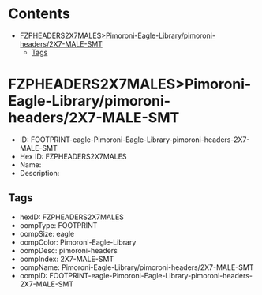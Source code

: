 



Contents
========

* [FZPHEADERS2X7MALES>Pimoroni-Eagle-Library/pimoroni-headers/2X7-MALE-SMT](#fzpheaders2x7malespimoroni-eagle-librarypimoroni-headers2x7-male-smt)
	* [Tags](#tags)

# FZPHEADERS2X7MALES>Pimoroni-Eagle-Library/pimoroni-headers/2X7-MALE-SMT

- ID: FOOTPRINT-eagle-Pimoroni-Eagle-Library-pimoroni-headers-2X7-MALE-SMT
- Hex ID: FZPHEADERS2X7MALES
- Name: 
- Description: 

## Tags

- hexID: FZPHEADERS2X7MALES
- oompType: FOOTPRINT
- oompSize: eagle
- oompColor: Pimoroni-Eagle-Library
- oompDesc: pimoroni-headers
- oompIndex: 2X7-MALE-SMT
- oompName: Pimoroni-Eagle-Library/pimoroni-headers/2X7-MALE-SMT
- oompID: FOOTPRINT-eagle-Pimoroni-Eagle-Library-pimoroni-headers-2X7-MALE-SMT
